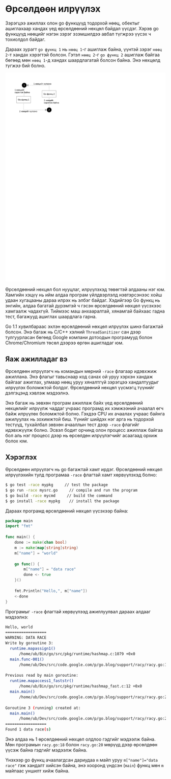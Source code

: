 # Өрсөлдөөн илрүүлэх

Зэрэгцээ ажиллах олон go функцүүд тодорхой нөөц, обектыг ашиглахаар хандах үед өрсөлдөөний нөхцөл байдал үүсдэг. Хэрэв go функцүүд нөөцийг нэгэн зэрэг эзэмшилдээ авбал түгжрээ үүсэх ч тохиолдол байдаг.

Дараах зурагт `go функц 1` нь `нөөц 1`-г ашиглаж байна, үүнтэй зэрэг `нөөц 2`-т хандах хэрэгтэй болсон. Гэтэл `нөөц 2`-г `go функц 2` ашиглаж байгаа бөгөөд мөн `нөөц 1`-д хандах шаардлагатай болсон байна. Энэ нөхцөлд _түгжээ_ бий болно.

![](res/race.svg)

Өрсөлдөөний нөхцөл бол нууцлаг, илрүүлэхэд төвөгтэй алдааны нэг юм. Хамгийн хэцүү нь ийм алдаа програм үйлдвэрлэлд нэвтэрсэнээс хойш удаан хугацааны дараа илрэх нь элбэг байдаг. Хэдийгээр Go функц нь энгийн, алдаа багатай дүрэмтэй ч гэсэн өрсөлдөөний нөхцөл үүсэхээс хамгаалж чадахгүй. Тиймээс маш анхааралтай, хянамгай байхаас гадна тест, багажууд ашиглах шаардлага гарна.

Go 1.1 хувилбараас эхлэн өрсөлдөөний нөхцөл илрүүлэх шинэ багажтай болсон. Энэ багаж нь C/C++ хэлний `ThreadSanitizer` сан дээр тулгуурласан бөгөөд Google компани дотоодын програмууд болон Chrome/Chromium төсөл дээрээ өргөн ашигладаг юм.

## Яаж ажилладаг вэ

Өрсөлдөөн илрүүлэгч нь командын мөрний `-race` флагаар идэвхжиж ажиллана. Энэ флагыг тавьснаар код санах ой уруу хэрхэн хандаж байгааг ажиглах, улмаар нөөц уруу хяналтгүй зэрэгцээ хандалтуудыг илрүүлэх боломжтой болдог. Өрсөлдөөний нөхцөл үүсмэгц түүнийг дэлгэцэнд хэвлэж мэдээлнэ.

Энэ багаж нь зөвхөн програм ажиллаж байх үед өрсөлдөөний нөхцөлийг илрүүлж чаддаг учраас програмд их хэмжээний ачаалал өгч байж илрүүлөх боломжтой болно. Гэхдээ CPU их ачаалах учраас байнга ажилуулах нь зохимжтой биш. Үүнийг шийдэх нэг арга нь тодорхой тестүүд, тухайлбал зөвхөн ачааллын тест дээр `-race` флагийг идэвхжүүлж болно. Эсвэл бодит орчинд олон процесс ажиллаж байгаа бол аль нэг процесс дээр нь өрсөлдөн илрүүлэгчийг асаагаад орхиж болох юм.

## Хэрэглэх

Өрсөлдөөн илрүүлэгч нь go багажтай хамт ирдэг. Өрсөлдөөний нөхцөл илрүүлэхийн тулд програмаа `-race` флагтай хамт хөрвүүлэхэд болно:

```sh
$ go test -race mypkg     // test the package
$ go run -race mysrc.go     // compile and run the program
$ go build -race mycmd     // build the command
$ go install -race mypkg    // install the package
```

Дараах програмд өрсөлдөөний нөхцөл үүсэхээр байна:

```go
package main
import "fmt"

func main() {
    done := make(chan bool)
    m := make(map[string]string)
    m["name"] = "world"

    go func() {
        m["name"] = "data race"
        done <- true
    }()

    fmt.Println("Hello,", m["name"])
    <-done
}
```

Програмыг `-race` флагтай хөрвүүлээд ажиллуулвал дараах алдааг мэдээлнэ:

```sh
Hello, world
==================
WARNING: DATA RACE
Write by goroutine 3:
  runtime.mapassign1()
      /home/ub/Bin/go/src/pkg/runtime/hashmap.c:1079 +0x0
  main.func·001()
      /home/ub/Dev/src/code.google.com/p/go.blog/support/racy/racy.go:18 +0xa1

Previous read by main goroutine:
  runtime.mapaccess1_faststr()
      /home/ub/Bin/go/src/pkg/runtime/hashmap_fast.c:12 +0x0
  main.main()
      /home/ub/Dev/src/code.google.com/p/go.blog/support/racy/racy.go:21 +0x289

Goroutine 3 (running) created at:
  main.main()
      /home/ub/Dev/src/code.google.com/p/go.blog/support/racy/racy.go:20 +0x18f
==================
Found 1 data race(s)
```

Энэ алдаа нь 1 өрсөлдөөний нөхцөл олдлоо гэдгийг мэдээлж байна. Мөн  програмын `racy.go:18` болон `racy.go:20` мөрүүд дээр өрсөлдөөн үүсэж байна гэдгийг мэдээлж байна.

Үнэхээр go функц ачаалагдсан дариудаа `m` майп уруу `m["name"]="data race"` гэж хандалт хийсэн байна, энэ хооронд үндсэн \(`main`\) функц мөн `m` майпаас уншилт хийж байна.

